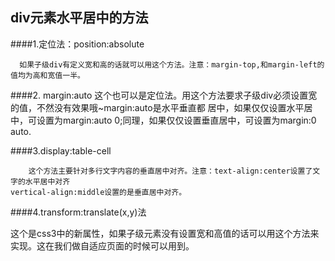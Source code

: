 ## div元素水平居中的方法

####1.定位法：position:absolute

      如果子级div有定义宽和高的话就可以用这个方法。注意：margin-top,和margin-left的值均为高和宽值一半。


####2. margin:auto
        这个也可以是定位法。用这个方法要求子级div必须设置宽的值，不然没有效果哦~margin:auto是水平垂直都
    居中，如果仅仅设置水平居中，可设置为margin:auto 0;同理，如果仅仅设置垂直居中，可设置为margin:0 auto.

####3.display:table-cell

        这个方法主要针对多行文字内容的垂直居中对齐。注意：text-align:center设置了文字的水平居中对齐
    vertical-align:middle设置的是垂直居中对齐。

####4.transform:translate(x,y)法

这个是css3中的新属性，如果子级元素没有设置宽和高值的话可以用这个方法来实现。这在我们做自适应页面的时候可以用到。

